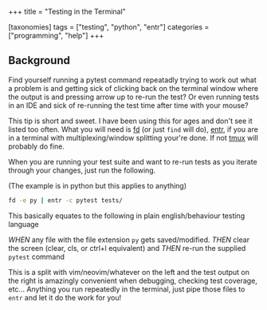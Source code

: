 +++
title = "Testing in the Terminal"

[taxonomies]
tags = ["testing", "python", "entr"]
categories = ["programming", "help"]
+++

## Background

Find yourself running a pytest command repeatadly trying to work out
what a problem is and getting sick of clicking back on the terminal
window where the output is and pressing arrow up to re-run the test?
Or even running tests in an IDE and sick of re-running the test
time after time with your mouse?

<!-- more -->

This tip is short and sweet. I have been using this for ages and don't
see it listed too often. What you will need is [fd](https://github.com/sharkdp/fd)
 (or just `find` will do), [entr](https://eradman.com/entrproject/),
 if you are in a terminal with multiplexing/window splitting your're done. If not
 [tmux](https://github.com/tmux/tmux/wiki) will probably do fine.

When you are running your test suite and want to re-run tests as you iterate through
your changes, just run the following.

(The example is in python but this applies to anything)

```bash
fd -e py | entr -c pytest tests/
```

This basically equates to the following in plain english/behaviour testing language

_WHEN_ any file with the file extension `py` gets saved/modified.
_THEN_ clear the screen (clear, cls, or ctrl+l equivalent) and
_THEN_ re-run the supplied `pytest` command

This is a split with vim/neovim/whatever on the left and the test output on the right
is amazingly convenient when debugging, checking test coverage, etc...
Anything you run repeatedly in the terminal, just pipe those files to `entr` and 
let it do the work for you!